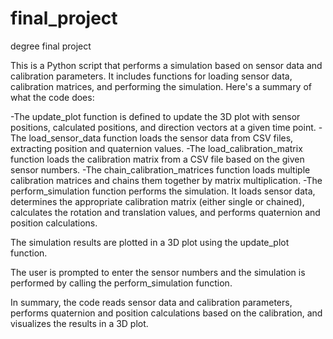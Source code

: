 # final_project
degree final project

This is a  Python script that performs a simulation based on sensor data and calibration parameters. It includes functions for loading sensor data, calibration matrices, and performing the simulation. Here's a summary of what the code does:

-The update_plot function is defined to update the 3D plot with sensor positions, 
calculated positions, and direction vectors at a given time point.
-The load_sensor_data function loads the sensor data from CSV files, extracting position and quaternion values.
-The load_calibration_matrix function loads the calibration matrix from a CSV file based on the given sensor numbers.
-The chain_calibration_matrices function loads multiple calibration matrices and chains them together by matrix multiplication.
-The perform_simulation function performs the simulation. It loads sensor data, determines the appropriate
calibration matrix (either single or chained), calculates the rotation and translation values, and performs quaternion and position calculations.

The simulation results are plotted in a 3D plot using the update_plot function.

The user is prompted to enter the sensor numbers and the simulation is performed by calling the perform_simulation function.

In summary, the code reads sensor data and calibration parameters, performs quaternion and position calculations based on the calibration, and visualizes the results in a 3D plot.
